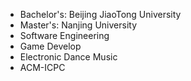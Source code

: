- Bachelor's: Beijing JiaoTong University
- Master's: Nanjing University
- Software Engineering
- Game Develop
- Electronic Dance Music
- ACM-ICPC
